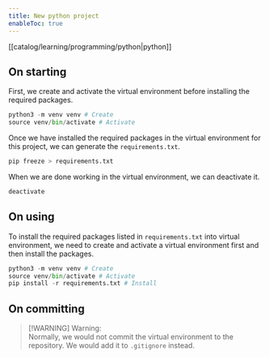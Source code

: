 ```yaml
---
title: New python project
enableToc: true
---
```

[[catalog/learning/programming/python|python]]

## On starting

First, we create and activate the virtual environment before installing the required packages.

```python
python3 -m venv venv # Create
source venv/bin/activate # Activate
```

Once we have installed the required packages in the virtual environment for this project, we can generate the `requirements.txt`.

```python
pip freeze > requirements.txt
```

When we are done working in the virtual environment, we can deactivate it.

```python
deactivate
```

## On using

To install the required packages listed in `requirements.txt` into virtual environment, we need to create and activate a virtual environment first and then install the packages.

```python
python3 -m venv venv # Create
source venv/bin/activate # Activate
pip install -r requirements.txt # Install
```

## On committing

> [!WARNING] Warning:  
> Normally, we would not commit the virtual environment to the repository. We would add it to `.gitignore` instead.
